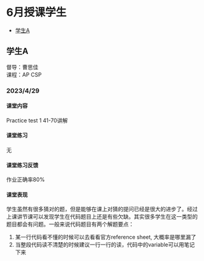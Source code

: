 # 6月授课学生
- [学生A](#学生A)

## 学生A
督导：曹思佳\
课程：AP CSP

### 2023/4/29
#### 课堂内容
Practice test 1 41-70讲解

#### 课堂练习
无

#### 课堂练习反馈
作业正确率80%

#### 课堂表现
学生虽然有很多猜对的题，但是能够在课上对猜的提问已经是很大的进步了。经过上课讲节课可以发现学生在代码题目上还是有些欠缺。其实很多学生在这一类型的题目都会有问题。一般来说代码题目有两个解题要点：
1. 某一行代码看不懂的时候可以去看看官方reference sheet, 大概率是哪里漏了
2. 当整段代码读不清楚的时候建议一行一行的读，代码中的variable可以用笔记下来
